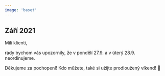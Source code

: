 ```yaml
---
image: 'baset'
---
```


## Září 2021

Milí klienti, 

rády bychom vás upozornily, že <span class="bold text-danger">v pondělí 27.9. a v úterý 28.9. neordinujeme</span>. 

Děkujeme za pochopení!
Kdo můžete, také si užijte prodloužený víkend! 🙂
